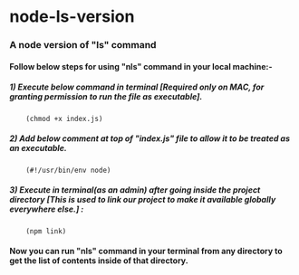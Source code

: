 # node-ls-version
###  A node version of "ls" command

#### Follow below steps for using "nls" command in your local machine:-
 
##### 1) Execute below command in terminal [Required only on MAC, for granting permission to run the file as executable].
        (chmod +x index.js) 
##### 2) Add below comment at top of "index.js" file to allow it to be treated as an executable.
        (#!/usr/bin/env node)
##### 3) Execute in terminal(as an admin) after going inside the project directory [This is used to link our project to make it available         globally everywhere else.] :
        (npm link)
    
#### Now you can run "nls" command in your terminal from any directory to get the list of contents inside of that directory.

